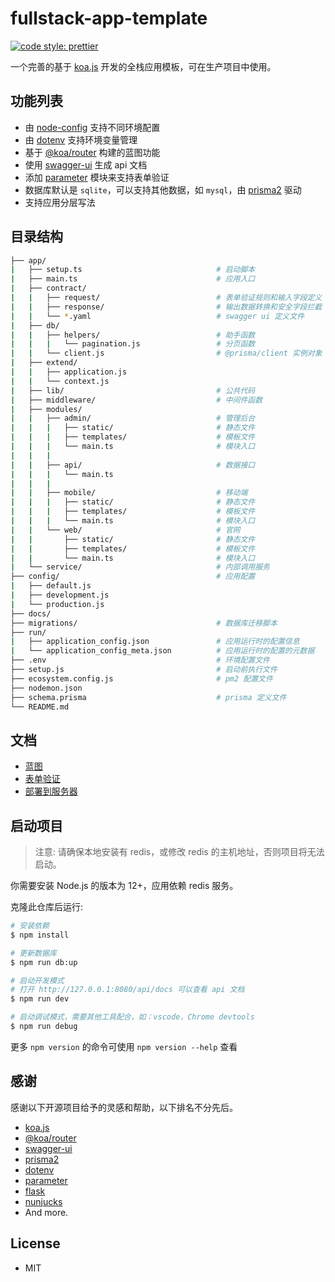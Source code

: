 # fullstack-app-template

[![code style: prettier](https://img.shields.io/badge/code_style-prettier-ff69b4.svg?style=flat-square)](https://github.com/prettier/prettier)

一个完善的基于 [koa.js][koa.js] 开发的全栈应用模板，可在生产项目中使用。

## 功能列表

 - 由 [node-config](https://github.com/lorenwest/node-config) 支持不同环境配置
 - 由 [dotenv](https://github.com/https://github.com/motdotla/dotenv) 支持环境变量管理
 - 基于 [@koa/router][@koa/router] 构建的蓝图功能
 - 使用 [swagger-ui][swagger-ui] 生成 api 文档
 - 添加 [parameter](https://github.com/node-modules/parameter) 模块来支持表单验证
 - 数据库默认是 `sqlite`，可以支持其他数据，如 `mysql`，由 [prisma2][prisma2] 驱动
 - 支持应用分层写法

## 目录结构

```bash
├── app/
|   ├── setup.ts                              # 启动脚本
|   ├── main.ts                               # 应用入口
|   ├── contract/
|   |   ├── request/                          # 表单验证规则和输入字段定义
|   |   ├── response/                         # 输出数据转换和安全字段拦截
|   |   └── *.yaml                            # swagger ui 定义文件
|   ├── db/ 
|   |   ├── helpers/                          # 助手函数
|   |   |   └── pagination.js                 # 分页函数
|   |   └── client.js                         # @prisma/client 实例对象
|   ├── extend/
|   |   ├── application.js
|   |   └── context.js
|   ├── lib/                                  # 公共代码 
|   ├── middleware/                           # 中间件函数
|   ├── modules/  
|   |   ├── admin/                            # 管理后台 
|   |   |   ├── static/                       # 静态文件
|   |   |   ├── templates/                    # 模板文件
|   |   |   └── main.ts                       # 模块入口
|   |   |
|   |   ├── api/                              # 数据接口
|   |   |   └── main.ts
|   |   |
|   |   ├── mobile/                           # 移动端 
|   |   |   ├── static/                       # 静态文件
|   |   |   ├── templates/                    # 模板文件
|   |   |   └── main.ts                       # 模块入口
|   |   └── web/                              # 官网
|   |       ├── static/                       # 静态文件
|   |       ├── templates/                    # 模板文件
|   |       └── main.ts                       # 模块入口
|   └── service/                              # 内部调用服务
├── config/                                   # 应用配置 
|   ├── default.js  
|   ├── development.js
|   └── production.js
├── docs/
├── migrations/                               # 数据库迁移脚本
├── run/
|   ├── application_config.json               # 应用运行时的配置信息
|   └── application_config_meta.json          # 应用运行时的配置的元数据
├── .env                                      # 环境配置文件
├── setup.js                                  # 启动前执行文件
├── ecosystem.config.js                       # pm2 配置文件
├── nodemon.json
├── schema.prisma                             # prisma 定义文件
└── README.md
```

## 文档

- [蓝图](./docs/blueprint.md)
- [表单验证](./docs/form-validate.md)
- [部署到服务器](./docs/deploy.md)

## 启动项目

> 注意: 请确保本地安装有 redis，或修改 redis 的主机地址，否则项目将无法启动。

你需要安装 Node.js 的版本为 12+，应用依赖 redis 服务。

克隆此仓库后运行:

``` bash
# 安装依赖
$ npm install

# 更新数据库
$ npm run db:up

# 启动开发模式
# 打开 http://127.0.0.1:8080/api/docs 可以查看 api 文档
$ npm run dev

# 启动调试模式，需要其他工具配合，如：vscode，Chrome devtools
$ npm run debug
```

更多 `npm version` 的命令可使用 `npm version --help` 查看

## 感谢

感谢以下开源项目给予的灵感和帮助，以下排名不分先后。

* [koa.js][koa.js]
* [@koa/router][@koa/router]
* [swagger-ui][swagger-ui]
* [prisma2][prisma2]
* [dotenv][dotenv]
* [parameter][parameter]
* [flask][flask]
* [nunjucks][nunjucks]
* And more.

## License

* MIT

[koa.js]: https://github.com/koajs/koa
[@koa/router]: https://github.com/koajs/router
[swagger-ui]: https://swagger.io/
[prisma2]: https://github.com/prisma/prisma
[node-config]: https://github.com/lorenwest/node-config
[dotenv]: https://github.com/https://github.com/motdotla/dotenv
[parameter]: https://github.com/node-modules/parameter
[flask]: https://github.com/pallets/flask
[nunjucks]: https://github.com/mozilla/nunjucks
